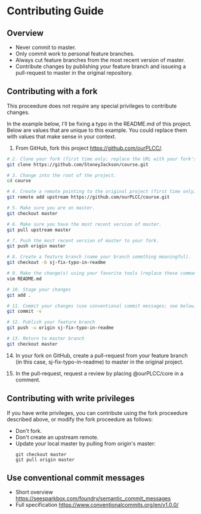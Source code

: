 # Contributing Guide

## Overview

- Never commit to master.
- Only commit work to personal feature branches.
- Always cut feature branches from the most recent version of master.
- Contribute changes by publishing your feature branch and issueing a
  pull-request to master in the original repository.

## Contributing with a fork

This proceedure does not require any special privileges to contribute changes.

In the example below, I'll be fixing a typo in the README.md of this project.
Below are values that are unique to this example. You could replace them with
values that make sense in your context.

1. From GitHub, fork this project <https://github.com/ourPLCC/>.

```bash
# 2. Clone your fork (first time only; replace the URL with your fork's URL).
git clone https://github.com/StoneyJackson/course.git

# 3. Change into the root of the project.
cd course

# 4. Create a remote pointing to the original project (first time only).
git remote add upstream https://github.com/ourPLCC/course.git

# 5. Make sure you are on master.
git checkout master

# 6. Make sure you have the most recent version of master.
git pull upstream master

# 7. Push the most recent version of master to your fork.
git push origin master

# 8. Create a feature branch (name your branch something meaningful).
git checkout -b sj-fix-typo-in-readme

# 9. Make the change(s) using your favorite tools (replace these commands with whatever makes sense).
vim README.md

# 10. Stage your changes
git add .

# 11. Commit your changes (use conventional commit messages; see below)
git commit -v

# 12. Publish your feature branch
git push -u origin sj-fix-typo-in-readme

# 13. Return to master branch
git checkout master
```

14. In your fork on GitHub, create a pull-request from your feature branch
    (in this case, sj-fix-typo-in-readme) to master in the original project.

15. In the pull-request, request a review by placing @ourPLCC/core in a
    comment.


## Contributing with write privileges

If you have write privileges, you can contribute using the fork proceedure
described above, or modify the fork proceedure as follows:

- Don't fork.
- Don't create an upstream remote.
- Update your local master by pulling from origin's master:
    ```
    git checkout master
    git pull origin master
    ```

## Use conventional commit messages

- Short overview <https://seesparkbox.com/foundry/semantic_commit_messages>
- Full specification <https://www.conventionalcommits.org/en/v1.0.0/>

